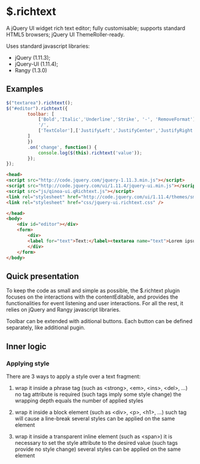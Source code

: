 # $.richtext
A jQuery UI widget rich text editor; fully customisable; supports standard HTML5 browsers; jQuery UI ThemeRoller-ready.

Uses standard javascript libraries:
* jQuery (1.11.3);
* jQuery-UI (1.11.4);
* Rangy (1.3.0)

## Examples
```javascript
$("textarea").richtext();
$("#editor").richtext({
		toolbar: [
			['Bold','Italic','Underline','Strike', '-', 'RemoveFormat'],
			'/',
			['TextColor'],['JustifyLeft','JustifyCenter','JustifyRight','JustifyBlock']
		]
		})
		.on('change', function() {
			console.log($(this).richtext('value'));
		});
});
```

```html
<head>
<script src="http://code.jquery.com/jquery-1.11.3.min.js"></script>
<script src="http://code.jquery.com/ui/1.11.4/jquery-ui.min.js"></script>
<script src="js/qinoa-ui.qRichtext.js"></script>
<link rel="stylesheet" href="http://code.jquery.com/ui/1.11.4/themes/smoothness/jquery-ui.css" />
<link rel="stylesheet" href="css/jquery-ui.richtext.css" />

</head>
<body>
    <div id="editor"></div>
    <form>
        <div>
        <label for="text">Text:</label><textarea name="text">Lorem ipsum sit amet.</textarea>
        </div>
    </form>
</body>
```

## Quick presentation
To keep the code as small and simple as possible, the $.richtext plugin focuses on the interactions with the contentEditable, and provides the functionalities for event listening and user interactions. For all the rest, it relies on jQuery and Rangy javascript libraries. 

Toolbar can be extended with aditional buttons.
Each button can be defined separately, like additional pugin.

## Inner logic
### Applying style
There are 3 ways to apply a style over a text fragment:

1) wrap it inside a phrase tag (such as &lt;strong>, &lt;em>, &lt;ins>, &lt;del>, ...)
	no tag attribute is required (such tags imply some style change)
	the wrapping depth equals the number of applied styles
	
2) wrap it inside a block element (such as &lt;div>, &lt;p>, &lt;h1>, ...)
	such tag will cause a line-break
	several styles can be applied on the same element
	
3) wrap it inside a transparent inline element (such as &lt;span>)
	it is necessary to set the style attribute to the desired value (such tags provide no style change)
	several styles can be applied on the same element
